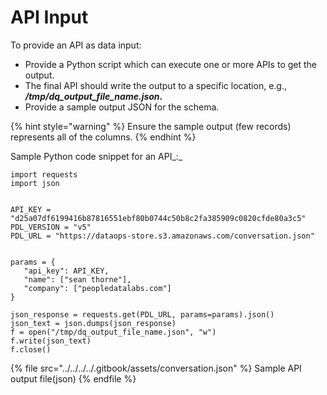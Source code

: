 # API Input

To provide an API as data input:

* Provide a Python script which can execute one or more APIs to get the output.
* The final API should write the output to a specific location, e.g., _**/tmp/dq\_output\_file\_name.json**_**.**
* Provide a sample output JSON for the schema.

{% hint style="warning" %}
Ensure the sample output (few records) represents all of the columns.
{% endhint %}

Sample Python code snippet for an API\_:\_

```
import requests
import json

 
API_KEY = "d25a07df6199416b87816551ebf80b0744c50b8c2fa385909c0820cfde80a3c5"
PDL_VERSION = "v5"
PDL_URL = "https://dataops-store.s3.amazonaws.com/conversation.json"
 
 
params = {
   "api_key": API_KEY,
   "name": ["sean thorne"],
   "company": ["peopledatalabs.com"]
}
 
json_response = requests.get(PDL_URL, params=params).json()
json_text = json.dumps(json_response)
f = open("/tmp/dq_output_file_name.json", "w")
f.write(json_text)
f.close()
```

{% file src="../../../../.gitbook/assets/conversation.json" %}
Sample API output file(json)
{% endfile %}
